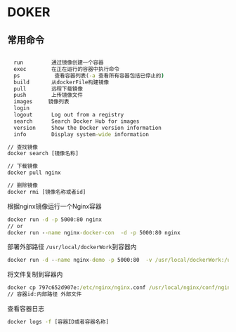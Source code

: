 # DOKER

## 常用命令 

```cmd

  run         通过镜像创建一个容器
  exec        在正在运行的容器中执行命令
  ps           查看容器列表(-a 查看所有容器包括已停止的)
  build       从dockerFile构建镜像
  pull        远程下载镜像
  push        上传镜像文件
  images     镜像列表
  login       
  logout      Log out from a registry
  search      Search Docker Hub for images
  version     Show the Docker version information
  info        Display system-wide information

```

```cmd
// 查找镜像
docker search [镜像名称]

// 下载镜像
docker pull nginx

// 删除镜像
docker rmi [镜像名称或者id]

```

根据nginx镜像运行一个Nginx容器

```cmd
docker run -d -p 5000:80 nginx
// or
docker run --name nginx-docker-con  -d -p 5000:80 nginx
```

部署外部路径 `/usr/local/dockerWork`到容器内

```cmd
docker run -d --name nginx-demo -p 5000:80  -v /usr/local/dockerWork:/usr/share/nginx/html:ro nginx
```

将文件复制到容器内

```cmd
docker cp 797c652d907e:/etc/nginx/nginx.conf /usr/local/nginx/conf/nginx.conf
// 容器id:内部路径 外部文件
```

查看容器日志

```cmd
docker logs -f [容器ID或者容器名称]
```
